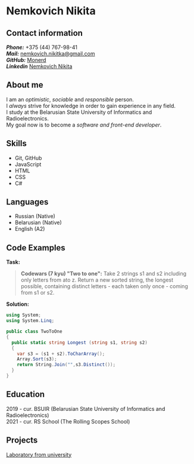 # Nemkovich Nikita
## Contact information
***Phone:*** +375 (44) 767-98-41  
***Mail:*** nemkovich.nikitka@gmail.com  
***GitHub:*** [Monerd](https://github.com/Monerd/)  
***Linkedin*** [Nemkovich Nikita](https://www.linkedin.com/in/nikita-nemkovich-805927227/)  
## About me
I am an *optimistic*, *sociable* and *responsible* person.  
I *always* strive for knowledge in order to gain experience in any field.  
I study at the Belarusian State University of Informatics and Radioelectronics.  
My goal now is to become a *software and front-end developer*.  
## Skills
- Git, GitHub  
- JavaScript  
- HTML  
- CSS  
- C#  
## Languages
- Russian (Native)  
- Belarusian (Native)  
- English (A2)  
## Code Examples
**Task:**  

> **Codewars (7 kyu) "Two to one":** Take 2 strings s1 and s2 including only letters from ato z. Return a new sorted string, the longest possible, containing distinct letters - each taken only once - coming from s1 or s2.  

**Solution:**
``` C#
using System;
using System.Linq;

public class TwoToOne 
{
  public static string Longest (string s1, string s2) 
  {
    var s3 = (s1 + s2).ToCharArray();
    Array.Sort(s3);
    return String.Join("",s3.Distinct());
  }
}
```
## Education
2019 - cur. BSUIR (Belarusian State University of Informatics and Radioelectronics)  
2021 - cur. RS School (The Rolling Scopes School)  
## Projects
[Laboratory from university](https://github.com/Monerd/Labs-Software-Design)
